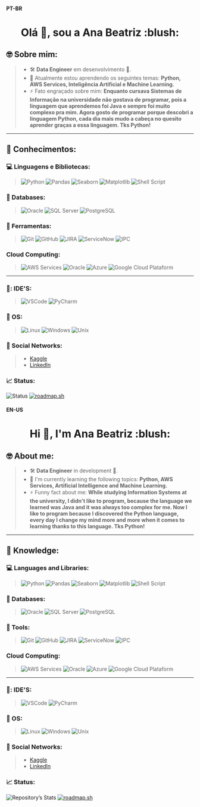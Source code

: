 #### **PT-BR**
<h1 align="center">Olá 👋, sou a Ana Beatriz :blush:</h1>

## 🤓 Sobre mim:
> * 🛠️ **Data Engineer** em desenvolvimento 🥰.
> * 🌱 Atualmente estou aprendendo os seguintes temas: **Python, AWS Services, Inteligência Artificial e Machine Learning.**
> * ⚡ Fato engraçado sobre mim: **Enquanto cursava Sistemas de Informação na universidade não gostava de programar, pois a linguagem que aprendemos foi Java e sempre foi muito complexo pra mim. Agora gosto de programar porque descobri a linguagem Python, cada dia mais mudo a cabeça no quesito aprender graças a essa linguagem. Tks Python!**

-------------------------------------------------------

## 🧠 Conhecimentos:

### 💻 Linguagens e Bibliotecas:
> ![Python](https://img.shields.io/badge/-Python-181717?&logo=python&logoColor=9cf) ![Pandas](https://img.shields.io/badge/-Pandas-181717?&logo=pandas&logoColor=9cf) ![Seaborn](https://img.shields.io/badge/-Seaborn-181717?&logo=Seaborn&logoColor=9cf) ![Matplotlib](https://img.shields.io/badge/-Matplotlib-181717?&logo=Matplotlib&logoColor=9cf) ![Shell Script](https://img.shields.io/badge/-ShellScript-181717?&logo=powershell&logoColor=9cf)

### 🎲 Databases:
> ![Oracle](https://img.shields.io/badge/-Oracle-181717?&logo=Oracle&logoColor=red) ![SQL Server](https://img.shields.io/badge/-SQLServer-181717?&logo=microsoftsqlserver&logoColor=blue) ![PostgreSQL](https://img.shields.io/badge/-PostgreSQL-181717?&logo=postgresql&logoColor=9cf)

### 🧰 Ferramentas:
> ![Git](https://img.shields.io/badge/-Git-181717?&logo=git&logoColor=orange) ![GitHub](https://img.shields.io/badge/-GitHub-181717?&logo=github&logoColor=blueviolet) ![JIRA](https://img.shields.io/badge/-JIRA-181717?&logo=jira&logoColor=blue) ![ServiceNow](https://img.shields.io/badge/-ServiceNow-181717?&logo=ServiceNow&logoColor=FFFFFF) ![IPC](https://img.shields.io/badge/ETL-Informatica%20Power%20Center-orange)

### Cloud Computing:
> ![AWS Services](https://img.shields.io/badge/-AWS-181717?&logo=amazonaws&logoColor=orange) ![Oracle](https://img.shields.io/badge/-Oracle-181717?&logo=Oracle&logoColor=red) ![Azure](https://img.shields.io/badge/-Azure-181717?&logo=microsoftazure&logoColor=9cf) ![Google Cloud Plataform](https://img.shields.io/badge/-GCP-181717?&logo=googlecloud&logoColor=9cf)

---------------

### 💓: IDE'S:
> ![VSCode](https://img.shields.io/badge/-VSCode-181717?&logo=visualstudio%20Studio%20Code&logoColor=9cf) ![PyCharm](https://img.shields.io/badge/-PyCharm-181717?&logo=pycharm&logoColor=blueviolet)

### 🐧 OS:
> ![Linux](https://img.shields.io/badge/-Linux-181717?&logo=linux&logoColor=9cf) ![Windows](https://img.shields.io/badge/-Windows-181717?&logo=Windows&logoColor=blue) ![Unix](https://img.shields.io/badge/Unix-IBM%20AIX-blue)

### 📲 Social Networks:
> * [Kaggle](https://www.kaggle.com/anabflima) 
> * [LinkedIn](https://www.linkedin.com/in/anabeatriz-lima/)

### 📈 Status:
![Status](https://github-readme-stats.vercel.app/api?username=anablima&show_icons=true&theme=buefy)
[![roadmap.sh](https://api.roadmap.sh/v1-badge/wide/659852e6ae22c125232c9f63?variant=dark&roadmaps=python%2Csql%2Cdevops)](https://roadmap.sh)

#### **EN-US**
<h1 align="center">Hi 👋, I'm Ana Beatriz :blush:</h1>

## 🤓 About me:
> * 🛠️ **Data Engineer** in development 🥰.
> * 🌱 I'm currently learning the following topics: **Python, AWS Services, Artificial Intelligence and Machine Learning.**
> * ⚡ Funny fact about me: **While studying Information Systems at the university, I didn't like to program, because the language we learned was Java and it was always too complex for me. Now I like to program because I discovered the Python language, every day I change my mind more and more when it comes to learning thanks to this language. Tks Python!**

-------------------------------------------------------

## 🧠 Knowledge:

### 💻 Languages and Libraries:
> ![Python](https://img.shields.io/badge/-Python-181717?&logo=python&logoColor=9cf) ![Pandas](https://img.shields.io/badge/-Pandas-181717?&logo=pandas&logoColor=9cf) ![Seaborn](https://img.shields.io/badge/-Seaborn-181717?&logo=Seaborn&logoColor=9cf) ![Matplotlib](https://img.shields.io/badge/-Matplotlib-181717?&logo=Matplotlib&logoColor=9cf) ![Shell Script](https://img.shields.io/badge/-ShellScript-181717?&logo=powershell&logoColor=9cf)

### 🎲 Databases:
> ![Oracle](https://img.shields.io/badge/-Oracle-181717?&logo=Oracle&logoColor=red) ![SQL Server](https://img.shields.io/badge/-SQLServer-181717?&logo=microsoftsqlserver&logoColor=blue) ![PostgreSQL](https://img.shields.io/badge/-PostgreSQL-181717?&logo=PostgreSQL&logoColor=9cf)

### 🧰 Tools:
> ![Git](https://img.shields.io/badge/-Git-181717?&logo=git&logoColor=orange) ![GitHub](https://img.shields.io/badge/-GitHub-181717?&logo=github&logoColor=blueviolet) ![JIRA](https://img.shields.io/badge/-JIRA-181717?&logo=jira&logoColor=blue) ![ServiceNow](https://img.shields.io/badge/-ServiceNow-181717?&logo=ServiceNow&logoColor=FFFFFF) ![IPC](https://img.shields.io/badge/ETL-Informatica%20Power%20Center-orange)

### Cloud Computing:
> ![AWS Services](https://img.shields.io/badge/-AWS-181717?&logo=amazonaws&logoColor=orange) ![Oracle](https://img.shields.io/badge/-Oracle-181717?&logo=Oracle&logoColor=red) ![Azure](https://img.shields.io/badge/-Azure-181717?&logo=microsoftazure&logoColor=9cf) ![Google Cloud Plataform](https://img.shields.io/badge/-GCP-181717?&logo=googlecloud&logoColor=9cf)

---------------

### 💓: IDE'S:
> ![VSCode](https://img.shields.io/badge/-VSCode-181717?&logo=visualstudio%20Studio%20Code&logoColor=9cf) ![PyCharm](https://img.shields.io/badge/-PyCharm-181717?&logo=pycharm&logoColor=blueviolet)

### 🐧 OS:
> ![Linux](https://img.shields.io/badge/-Linux-181717?&logo=linux&logoColor=9cf) ![Windows](https://img.shields.io/badge/-Windows-181717?&logo=Windows&logoColor=blue) ![Unix](https://img.shields.io/badge/Unix-IBM%20AIX-blue)

### 📲 Social Networks:
> * [Kaggle](https://www.kaggle.com/anabflima) 
> * [LinkedIn](https://www.linkedin.com/in/anabeatriz-lima/)

### 📈 Status:
![Repository’s Stats](https://github-readme-stats.vercel.app/api?username=anablima&show_icons=true&theme=buefy)
[![roadmap.sh](https://api.roadmap.sh/v1-badge/wide/659852e6ae22c125232c9f63?variant=dark&roadmaps=python%2Csql%2Cdevops)](https://roadmap.sh)
